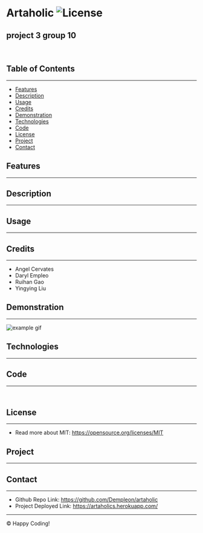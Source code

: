# <artaholic> 

# Artaholic ![License](https://img.shields.io/badge/license-MIT-green)
## project 3 group 10
<br>


## Table of Contents
---

* [Features](#features)
* [Description](#description)
* [Usage](#usage)
* [Credits](#credits)
* [Demonstration](#demonstration)
* [Technologies](#technologies)
* [Code](#code)
* [License](#license)
* [Project](#project)
* [Contact](#contact)



## Features
---

## Description
---

## Usage
---

## Credits
---
- Angel Cervates
- Daryl Empleo
- Ruihan Gao
- Yingying Liu


## Demonstration
---
![example gif](./.gif)


## Technologies
---


## Code 
---

```JavaScript



```
## License
---
* Read more about MIT: https://opensource.org/licenses/MIT 

## Project
---


## Contact
---
* Github Repo Link: https://github.com/Dempleon/artaholic
* Project Deployed Link: https://artaholics.herokuapp.com/

- - -
© Happy Coding!
